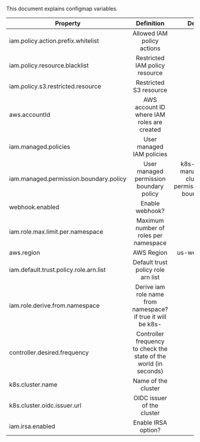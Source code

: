This document explains configmap variables.

| Property                          | Definition                    | Default            | Required/Optional  |
| ----------------------------------|:-----------------------------:| ------------------:|-------------------:|
| iam.policy.action.prefix.whitelist| Allowed IAM policy actions    |                    |Optional            |
| iam.policy.resource.blacklist     | Restricted IAM policy resource|                    |Optional            |
| iam.policy.s3.restricted.resource | Restricted S3 resource        |                    |Optional            |
| aws.accountId                     | AWS account ID where IAM roles are created|        |Optional            |
| iam.managed.policies              | User managed IAM policies     |                    |Optional            |
| iam.managed.permission.boundary.policy| User managed permission boundary policy|k8s-iam-manager-cluster-permission-boundary       |Required            |
| webhook.enabled                   |  Enable webhook?              | false              | Required           |
| iam.role.max.limit.per.namespace      | Maximum number of roles per namespace |   1        | Required |
| aws.region                        | AWS Region                    | us-west-2          | Required |
| iam.default.trust.policy.role.arn.list| Default trust policy role arn list |           | Optional |
| iam.role.derive.from.namespace    | Derive iam role name from namespace? if true it will be k8s-<namespace> | false | Optional|
| controller.desired.frequency      | Controller frequency to check the state of the world (in seconds) | 300  | Optional |
| k8s.cluster.name                  | Name of the cluster           |                    | Optional | 
| k8s.cluster.oidc.issuer.url       | OIDC issuer of the cluster    |                    | Optional |
| iam.irsa.enabled                  | Enable IRSA option?           | false              | Optional |
